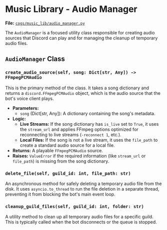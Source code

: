 # Music Library - Audio Manager

**File:** [`cogs/music_lib/audio_manager.py`](cogs/music_lib/audio_manager.py)

The `AudioManager` is a focused utility class responsible for creating audio sources that Discord can play and for managing the cleanup of temporary audio files.

## `AudioManager` Class

### `create_audio_source(self, song: Dict[str, Any]) -> FFmpegPCMAudio`

This is the primary method of the class. It takes a song dictionary and returns a `discord.FFmpegPCMAudio` object, which is the audio source that the bot's voice client plays.

*   **Parameters:**
    *   `song` (Dict[str, Any]): A dictionary containing the song's metadata.
*   **Logic:**
    *   **Live Streams:** If the song dictionary has `is_live` set to `True`, it uses the `stream_url` and applies FFmpeg options optimized for reconnecting to live streams (`-reconnect 1`, etc.).
    *   **Local Files:** If the song is not a live stream, it uses the `file_path` to create a standard audio source for a local file.
*   **Returns:** A playable `FFmpegPCMAudio` source.
*   **Raises:** `ValueError` if the required information (like `stream_url` or `file_path`) is missing from the song dictionary.

### `delete_file(self, guild_id: int, file_path: str)`

An asynchronous method for safely deleting a temporary audio file from the disk. It uses `asyncio.to_thread` to run the file deletion in a separate thread, preventing it from blocking the bot's main event loop.

### `cleanup_guild_files(self, guild_id: int, folder: str)`

A utility method to clean up all temporary audio files for a specific guild. This is typically called when the bot disconnects or the queue is stopped.